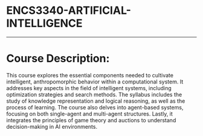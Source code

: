 # ENCS3340-ARTIFICIAL-INTELLIGENCE
___________________________________________________________
# Course Description:
This course explores the essential components needed to cultivate intelligent, anthropomorphic behavior within a computational system. It addresses key aspects in the field of intelligent systems, including optimization strategies and search methods. The syllabus includes the study of knowledge representation and logical reasoning, as well as the process of learning. The course also delves into agent-based systems, focusing on both single-agent and multi-agent structures. Lastly, it integrates the principles of game theory and auctions to understand decision-making in AI environments.

